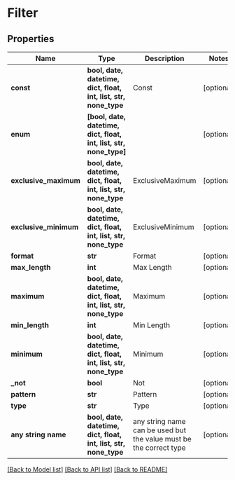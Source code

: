 # Filter


## Properties
Name | Type | Description | Notes
------------ | ------------- | ------------- | -------------
**const** | **bool, date, datetime, dict, float, int, list, str, none_type** | Const | [optional] 
**enum** | **[bool, date, datetime, dict, float, int, list, str, none_type]** |  | [optional] 
**exclusive_maximum** | **bool, date, datetime, dict, float, int, list, str, none_type** | ExclusiveMaximum | [optional] 
**exclusive_minimum** | **bool, date, datetime, dict, float, int, list, str, none_type** | ExclusiveMinimum | [optional] 
**format** | **str** | Format | [optional] 
**max_length** | **int** | Max Length | [optional] 
**maximum** | **bool, date, datetime, dict, float, int, list, str, none_type** | Maximum | [optional] 
**min_length** | **int** | Min Length | [optional] 
**minimum** | **bool, date, datetime, dict, float, int, list, str, none_type** | Minimum | [optional] 
**_not** | **bool** | Not | [optional] 
**pattern** | **str** | Pattern | [optional] 
**type** | **str** | Type | [optional] 
**any string name** | **bool, date, datetime, dict, float, int, list, str, none_type** | any string name can be used but the value must be the correct type | [optional]

[[Back to Model list]](../README.md#documentation-for-models) [[Back to API list]](../README.md#documentation-for-api-endpoints) [[Back to README]](../README.md)


